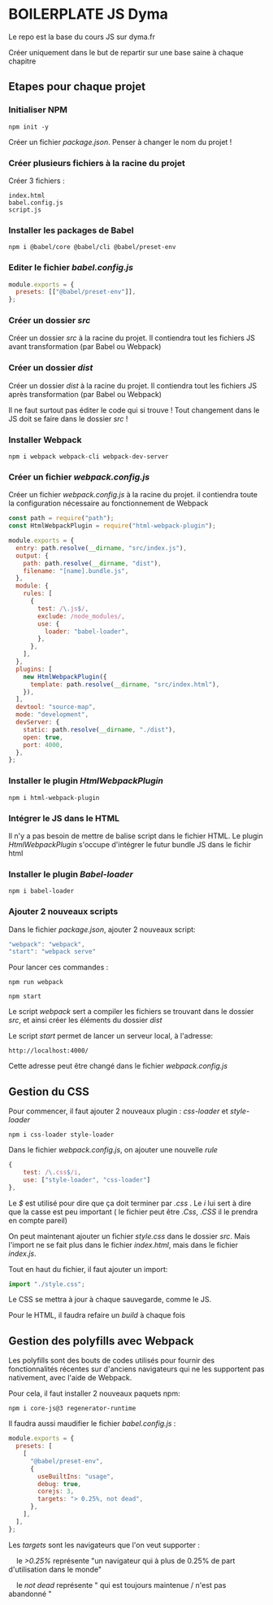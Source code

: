 # BOILERPLATE JS Dyma

Le repo est la base du cours JS sur dyma.fr

Créer uniquement dans le but de repartir sur une base saine à chaque chapitre

## **Etapes pour chaque projet**

### Initialiser NPM

```terminal
npm init -y
```

Créer un fichier _package.json_. Penser à changer le nom du projet !

### Créer plusieurs fichiers à la racine du projet

Créer 3 fichiers :

```
index.html
babel.config.js
script.js
```

### Installer les packages de Babel

```terminal
npm i @babel/core @babel/cli @babel/preset-env
```

### Editer le fichier _babel.config.js_

```js
module.exports = {
  presets: [["@babel/preset-env"]],
};
```

### Créer un dossier _src_

Créer un dossier _src_ à la racine du projet. Il contiendra tout les fichiers JS avant transformation (par Babel ou Webpack)

### Créer un dossier _dist_

Créer un dossier _dist_ à la racine du projet. Il contiendra tout les fichiers JS après transformation (par Babel ou Webpack)

Il ne faut surtout pas éditer le code qui si trouve ! Tout changement dans le JS doit se faire dans le dossier _src_ !

### Installer Webpack

```terminal
npm i webpack webpack-cli webpack-dev-server
```

### Créer un fichier _webpack.config.js_

Créer un fichier _webpack.config.js_ à la racine du projet. il contiendra toute la configuration nécessaire au fonctionnement de Webpack

```javascript
const path = require("path");
const HtmlWebpackPlugin = require("html-webpack-plugin");

module.exports = {
  entry: path.resolve(__dirname, "src/index.js"),
  output: {
    path: path.resolve(__dirname, "dist"),
    filename: "[name].bundle.js",
  },
  module: {
    rules: [
      {
        test: /\.js$/,
        exclude: /node_modules/,
        use: {
          loader: "babel-loader",
        },
      },
    ],
  },
  plugins: [
    new HtmlWebpackPlugin({
      template: path.resolve(__dirname, "src/index.html"),
    }),
  ],
  devtool: "source-map",
  mode: "development",
  devServer: {
    static: path.resolve(__dirname, "./dist"),
    open: true,
    port: 4000,
  },
};
```

### Installer le plugin _HtmlWebpackPlugin_

```terminal
npm i html-webpack-plugin
```

### Intégrer le JS dans le HTML

Il n'y a pas besoin de mettre de balise script dans le fichier HTML. Le plugin _HtmlWebpackPlugin_ s'occupe d'intégrer le futur bundle JS dans le fichir html

### Installer le plugin _Babel-loader_

```terminal
npm i babel-loader
```

### Ajouter 2 nouveaux scripts

Dans le fichier _package.json_, ajouter 2 nouveaux script:

```javascript
"webpack": "webpack",
"start": "webpack serve"
```

Pour lancer ces commandes :

```terminal
npm run webpack
```

```terminal
npm start
```

Le script _webpack_ sert a compiler les fichiers se trouvant dans le dossier _src_, et ainsi créer les éléments du dossier _dist_

Le script _start_ permet de lancer un serveur local, à l'adresse:

```
http://localhost:4000/
```

Cette adresse peut être changé dans le fichier _webpack.config.js_

## Gestion du CSS

Pour commencer, il faut ajouter 2 nouveaux plugin : _css-loader_ et _style-loader_

```terminal
npm i css-loader style-loader
```

Dans le fichier _webpack.config.js_, on ajouter une nouvelle _rule_

```javascript
{
    test: /\.css$/i,
    use: ["style-loader", "css-loader"]
},
```

Le _$_ est utilisé pour dire que ça doit terminer par _.css_ . Le _i_ lui sert à dire que la casse est peu important ( le fichier peut être _.Css_, _.CSS_ il le prendra en compte pareil)

On peut maintenant ajouter un fichier _style.css_ dans le dossier _src_. Mais l'import ne se fait plus dans le fichier _index.html_, mais dans le fichier _index.js_.

Tout en haut du fichier, il faut ajouter un import:

```javascript
import "./style.css";
```

Le CSS se mettra à jour à chaque sauvegarde, comme le JS.

Pour le HTML, il faudra refaire un _build_ à chaque fois

## Gestion des polyfills avec Webpack

Les polyfills sont des bouts de codes utilisés pour fournir des fonctionnalités récentes sur d'anciens navigateurs qui ne les supportent pas nativement, avec l'aide de Webpack.

Pour cela, il faut installer 2 nouveaux paquets npm:

```terminal
npm i core-js@3 regenerator-runtime
```

Il faudra aussi maudifier le fichier *babel.config.js* :

```javascript
module.exports = {
  presets: [
    [
      "@babel/preset-env",
      {
        useBuiltIns: "usage",
        debug: true,
        corejs: 3,
        targets: "> 0.25%, not dead",
      },
    ],
  ],
};
```

Les *targets* sont les navigateurs que l'on veut supporter : 

    le *>0.25%* représente "un navigateur qui à plus de 0.25% de part d'utilisation dans le monde"

    le *not dead* représente " qui est toujours maintenue / n'est pas abandonné "
